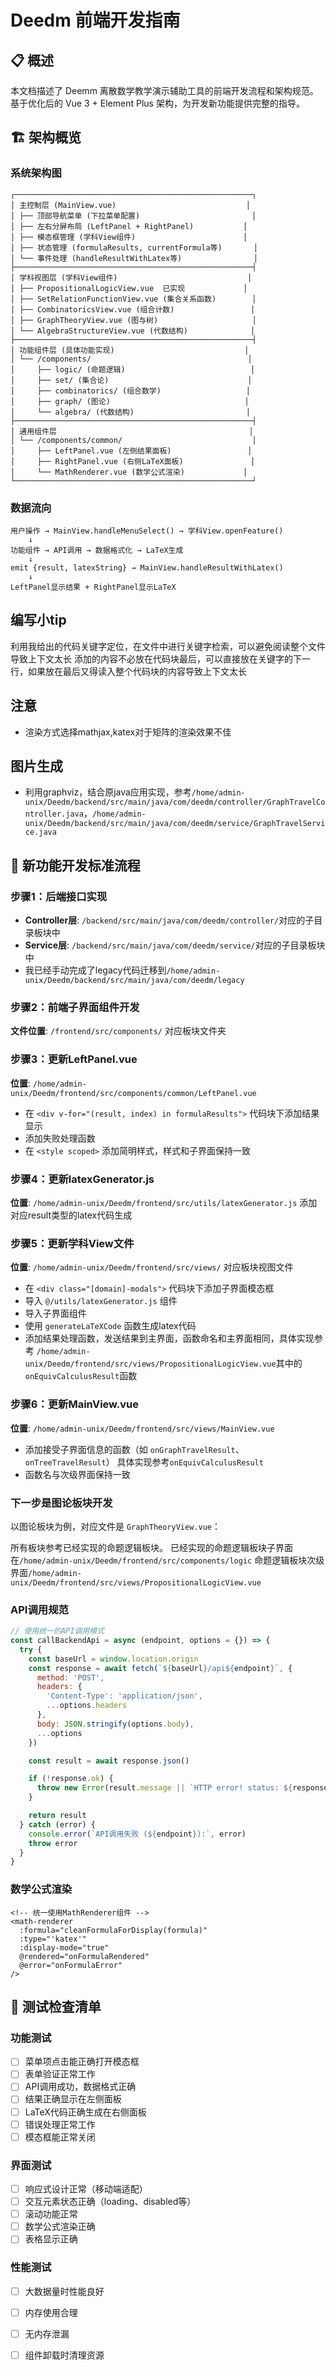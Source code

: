 # Deedm 前端开发指南

## 📋 概述

本文档描述了 Deemm 离散数学教学演示辅助工具的前端开发流程和架构规范。基于优化后的 Vue 3 + Element Plus 架构，为开发新功能提供完整的指导。

## 🏗️ 架构概览

### 系统架构图
```
┌─────────────────────────────────────────────────────┐
│ 主控制层 (MainView.vue)                             │
│ ├── 顶部导航菜单 (下拉菜单配置)                         │
│ ├── 左右分屏布局 (LeftPanel + RightPanel)           │
│ ├── 模态框管理 (学科View组件)                        │
│ ├── 状态管理 (formulaResults, currentFormula等)       │
│ └── 事件处理 (handleResultWithLatex等)                │
├─────────────────────────────────────────────────────┤
│ 学科视图层 (学科View组件)                             │
│ ├── PropositionalLogicView.vue  已实现             │
│ ├── SetRelationFunctionView.vue (集合关系函数)        │
│ ├── CombinatoricsView.vue (组合计数)                 │
│ ├── GraphTheoryView.vue (图与树)                     │
│ └── AlgebraStructureView.vue (代数结构)              │
├─────────────────────────────────────────────────────┤
│ 功能组件层 (具体功能实现)                             │
│ └── /components/                                   │
│     ├── logic/ (命题逻辑)                            │
│     ├── set/ (集合论)                               │
│     ├── combinatorics/ (组合数学)                   │
│     ├── graph/ (图论)                              │
│     └── algebra/ (代数结构)                         │
├─────────────────────────────────────────────────────┤
│ 通用组件层                                           │
│ └── /components/common/                             │
│     ├── LeftPanel.vue (左侧结果面板)                 │
│     ├── RightPanel.vue (右侧LaTeX面板)               │
│     └── MathRenderer.vue (数学公式渲染)             │
└─────────────────────────────────────────────────────┘
```

### 数据流向
```
用户操作 → MainView.handleMenuSelect() → 学科View.openFeature()
    ↓
功能组件 → API调用 → 数据格式化 → LaTeX生成
    ↓
emit {result, latexString} → MainView.handleResultWithLatex()
    ↓
LeftPanel显示结果 + RightPanel显示LaTeX
```
## 编写小tip
利用我给出的代码关键字定位，在文件中进行关键字检索，可以避免阅读整个文件导致上下文太长
添加的内容不必放在代码块最后，可以直接放在关键字的下一行，如果放在最后又得读入整个代码块的内容导致上下文太长
## 注意
- 渲染方式选择mathjax,katex对于矩阵的渲染效果不佳
## 图片生成
- 利用graphviz，结合原java应用实现，参考`/home/admin-unix/Deedm/backend/src/main/java/com/deedm/controller/GraphTravelController.java`，`/home/admin-unix/Deedm/backend/src/main/java/com/deedm/service/GraphTravelService.java`


## 🚀 新功能开发标准流程

### 步骤1：后端接口实现
- **Controller层**: `/backend/src/main/java/com/deedm/controller/`对应的子目录板块中
- **Service层**: `/backend/src/main/java/com/deedm/service/`对应的子目录板块中
- 我已经手动完成了legacy代码迁移到`/home/admin-unix/Deedm/backend/src/main/java/com/deedm/legacy`

### 步骤2：前端子界面组件开发
**文件位置**: `/frontend/src/components/` 对应板块文件夹

### 步骤3：更新LeftPanel.vue
**位置**: `/home/admin-unix/Deedm/frontend/src/components/common/LeftPanel.vue`
- 在 `<div v-for="(result, index) in formulaResults">` 代码块下添加结果显示
- 添加失败处理函数
- 在 `<style scoped>` 添加简明样式，样式和子界面保持一致

### 步骤4：更新latexGenerator.js
**位置**: `/home/admin-unix/Deedm/frontend/src/utils/latexGenerator.js`
添加对应result类型的latex代码生成


### 步骤5：更新学科View文件
**位置**: `/home/admin-unix/Deedm/frontend/src/views/` 对应板块视图文件
- 在 `<div class="[domain]-modals">` 代码块下添加子界面模态框
- 导入 `@/utils/latexGenerator.js` 组件
- 导入子界面组件
- 使用 `generateLaTeXCode` 函数生成latex代码
- 添加结果处理函数，发送结果到主界面，函数命名和主界面相同，具体实现参考
`/home/admin-unix/Deedm/frontend/src/views/PropositionalLogicView.vue`其中的`onEquivCalculusResult`函数

### 步骤6：更新MainView.vue
**位置**: `/home/admin-unix/Deedm/frontend/src/views/MainView.vue`
- 添加接受子界面信息的函数（如 `onGraphTravelResult`、`onTreeTravelResult`）
具体实现参考`onEquivCalculusResult`
- 函数名与次级界面保持一致

### 下一步是图论板块开发
以图论板块为例，对应文件是 `GraphTheoryView.vue`：

所有板块参考已经实现的命题逻辑板块。
已经实现的命题逻辑板块子界面在`/home/admin-unix/Deedm/frontend/src/components/logic`
命题逻辑板块次级界面`/home/admin-unix/Deedm/frontend/src/views/PropositionalLogicView.vue`



### API调用规范
```javascript
// 使用统一的API调用模式
const callBackendApi = async (endpoint, options = {}) => {
  try {
    const baseUrl = window.location.origin
    const response = await fetch(`${baseUrl}/api${endpoint}`, {
      method: 'POST',
      headers: {
        'Content-Type': 'application/json',
        ...options.headers
      },
      body: JSON.stringify(options.body),
      ...options
    })

    const result = await response.json()

    if (!response.ok) {
      throw new Error(result.message || `HTTP error! status: ${response.status}`)
    }

    return result
  } catch (error) {
    console.error(`API调用失败 (${endpoint}):`, error)
    throw error
  }
}
```

### 数学公式渲染
```vue
<!-- 统一使用MathRenderer组件 -->
<math-renderer
  :formula="cleanFormulaForDisplay(formula)"
  :type="'katex'"
  :display-mode="true"
  @rendered="onFormulaRendered"
  @error="onFormulaError"
/>
```

## 🧪 测试检查清单

### 功能测试
- [ ] 菜单项点击能正确打开模态框
- [ ] 表单验证正常工作
- [ ] API调用成功，数据格式正确
- [ ] 结果正确显示在左侧面板
- [ ] LaTeX代码正确生成在右侧面板
- [ ] 错误处理正常工作
- [ ] 模态框能正常关闭

### 界面测试
- [ ] 响应式设计正常（移动端适配）
- [ ] 交互元素状态正确（loading、disabled等）
- [ ] 滚动功能正常
- [ ] 数学公式渲染正确
- [ ] 表格显示正确

### 性能测试
- [ ] 大数据量时性能良好
- [ ] 内存使用合理
- [ ] 无内存泄漏
- [ ] 组件卸载时清理资源


